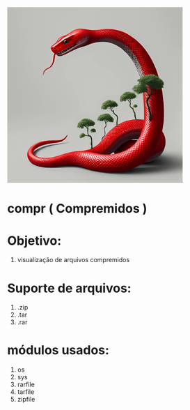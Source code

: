 <img src="img.png" alt='imagem de capa' style="width:80%; height: 80%;">

# compr ( Compremidos )

# Objetivo:
1. visualização de arquivos compremidos

# Suporte de arquivos:
1. .zip
2. .tar
3. .rar

# módulos usados:
1. os
2. sys
3. rarfile
4. tarfile
5. zipfile
